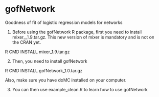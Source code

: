 # gofNetwork
Goodness of fit of logistic regression models for networks

1) Before using the gofNetwork R package, first you need to install mixer__1.9.tar.gz. This new version of mixer is mandatory and is not on the CRAN yet.

R CMD INSTALL mixer_1.9.tar.gz

2) Then, you need to install gofNetwork

R CMD INSTALL gofNetwork_1.0.tar.gz

Also, make sure you have doMC installed on your computer. 

3) You can then use example_clean.R to learn how to use gofNetwork
